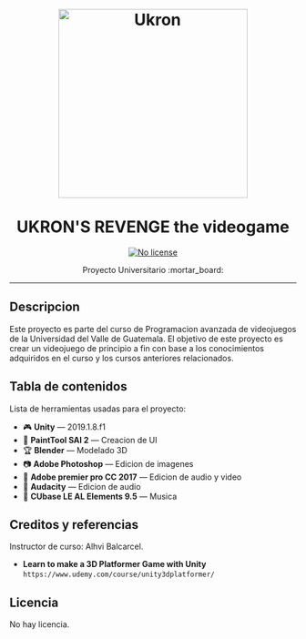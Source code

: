 <h1 align="center">
<br>
  <img src="https://cdn1.iconfinder.com/data/icons/modern-future-technology/128/game-controller-ps-512.png" alt="Ukron" width="332"> 
<br>
<br>
UKRON'S REVENGE the videogame
</h1>
    
<p align="center">
  
  <a href="https://opensource.org/licenses/MIT">
    <img src="https://img.shields.io/static/v1?label=License&message=NoLicense&color=<COLOR>" alt="No license">
  </a>
</p>

<p align="center">Proyecto Universitario :mortar_board:</p>

<hr />

## Descripcion

Este proyecto es parte del curso de Programacion avanzada de videojuegos de la Universidad del Valle de Guatemala. El objetivo de este proyecto es crear un videojuego de principio a fin con base a los conocimientos adquiridos en el curso y los cursos anteriores relacionados.

## Tabla de contenidos

Lista de herramientas usadas para el proyecto:

- :video_game: **Unity** — 2019.1.8.f1
- :art: **PaintTool SAI 2** — Creacion de UI
- :trophy: **Blender** — Modelado 3D
- :camera: **Adobe Photoshop** — Edicion de imagenes
- 🚀 **Adobe premier pro CC 2017**  — Edicion de audio y video
- :radio_button: **Audacity**  — Edicion de audio
- :musical_note: **CUbase LE AL Elements 9.5** — Musica

## Creditos y referencias
Instructor de curso: Alhvi Balcarcel.

- **Learn to make a 3D Platformer Game with Unity** `https://www.udemy.com/course/unity3dplatformer/`

## Licencia
No hay licencia.
